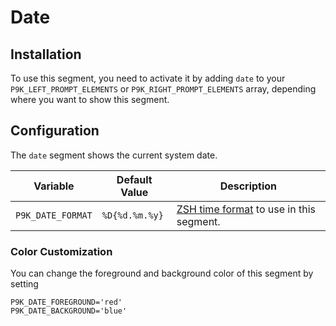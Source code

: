 # Date

## Installation

To use this segment, you need to activate it by adding `date` to your
`P9K_LEFT_PROMPT_ELEMENTS` or `P9K_RIGHT_PROMPT_ELEMENTS` array, depending
where you want to show this segment.

## Configuration

The `date` segment shows the current system date.

| Variable | Default Value | Description |
|----------|---------------|-------------|
|`P9K_DATE_FORMAT`|`%D{%d.%m.%y}`|[ZSH time format](http://zsh.sourceforge.net/Doc/Release/Prompt-Expansion.html#Date-and-time) to use in this segment.|

### Color Customization

You can change the foreground and background color of this segment by setting
```
P9K_DATE_FOREGROUND='red'
P9K_DATE_BACKGROUND='blue'
```